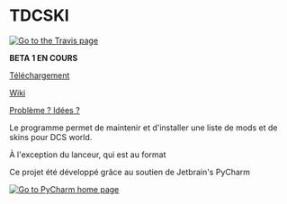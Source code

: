 # TDCSKI #

<a href="https://travis-ci.org/TDC-bob/TDCSKI">
<img src="https://travis-ci.org/TDC-bob/TDCSKI.png" alt="Go to the Travis page" border="0">
</a>

__BETA 1 EN COURS__

[Téléchargement](https://github.com/TDC-bob/TDCSKI/raw/master/tdcski.exe)

[Wiki](https://github.com/TDC-bob/TDCSKI/wiki)

[Problème ? Idées ?](https://github.com/TDC-bob/TDCSKI/issues)


Le programme permet de maintenir et d'installer une liste de mods et de skins pour DCS world. 

À l'exception du lanceur, qui est au format 




Ce projet été développé grâce au soutien de Jetbrain's PyCharm


<a href="http://www.jetbrains.com/pycharm">
<img src="http://www.jetbrains.com/img/logos/pycharm_logo.gif" alt="Go to PyCharm home page" border="0">
</a>
